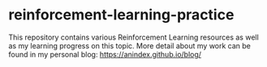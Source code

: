 # reinforcement-learning-practice
This repository contains various Reinforcement Learning resources as well as my learning progress on this topic.
More detail about my work can be found in my personal blog: https://anindex.github.io/blog/

